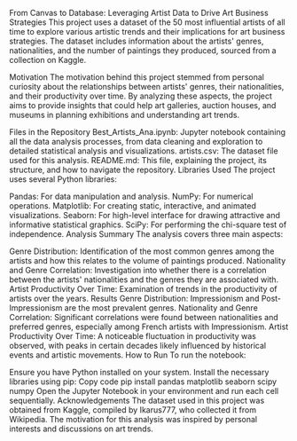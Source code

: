 From Canvas to Database: Leveraging Artist Data to Drive Art Business Strategies
This project uses a dataset of the 50 most influential artists of all time to explore various artistic trends and their implications for art business strategies. The dataset includes information about the artists' genres, nationalities, and the number of paintings they produced, sourced from a collection on Kaggle.

Motivation
The motivation behind this project stemmed from personal curiosity about the relationships between artists' genres, their nationalities, and their productivity over time. By analyzing these aspects, the project aims to provide insights that could help art galleries, auction houses, and museums in planning exhibitions and understanding art trends.

Files in the Repository
Best_Artists_Ana.ipynb: Jupyter notebook containing all the data analysis processes, from data cleaning and exploration to detailed statistical analysis and visualizations.
artists.csv: The dataset file used for this analysis.
README.md: This file, explaining the project, its structure, and how to navigate the repository.
Libraries Used
The project uses several Python libraries:

Pandas: For data manipulation and analysis.
NumPy: For numerical operations.
Matplotlib: For creating static, interactive, and animated visualizations.
Seaborn: For high-level interface for drawing attractive and informative statistical graphics.
SciPy: For performing the chi-square test of independence.
Analysis Summary
The analysis covers three main aspects:

Genre Distribution: Identification of the most common genres among the artists and how this relates to the volume of paintings produced.
Nationality and Genre Correlation: Investigation into whether there is a correlation between the artists' nationalities and the genres they are associated with.
Artist Productivity Over Time: Examination of trends in the productivity of artists over the years.
Results
Genre Distribution: Impressionism and Post-Impressionism are the most prevalent genres.
Nationality and Genre Correlation: Significant correlations were found between nationalities and preferred genres, especially among French artists with Impressionism.
Artist Productivity Over Time: A noticeable fluctuation in productivity was observed, with peaks in certain decades likely influenced by historical events and artistic movements.
How to Run
To run the notebook:

Ensure you have Python installed on your system.
Install the necessary libraries using pip:
Copy code
pip install pandas matplotlib seaborn scipy numpy
Open the Jupyter Notebook in your environment and run each cell sequentially.
Acknowledgements
The dataset used in this project was obtained from Kaggle, compiled by Ikarus777, who collected it from Wikipedia. The motivation for this analysis was inspired by personal interests and discussions on art trends.
